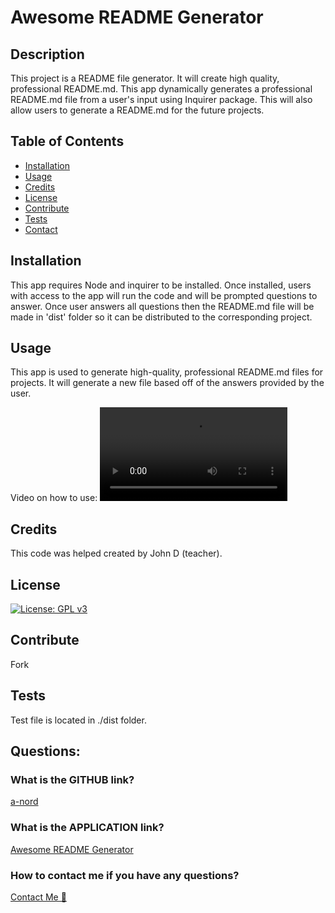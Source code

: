 # Awesome README Generator

  ## Description
  This project is a README file generator.  It will create high quality, professional README.md.  This app dynamically generates a professional README.md file from a user's input using Inquirer package.  This will also allow users to generate a README.md for the future projects.
    
  ## Table of Contents 
  
  - [Installation](#installation)
  - [Usage](#usage)
  - [Credits](#credits)
  - [License](#license)
  - [Contribute](#contribute)
  - [Tests](#tests)
  - [Contact](#questions)

  ## Installation  
  This app requires Node and inquirer  to be installed. Once installed, users  with access to the app will run the code and will be prompted questions to answer. Once user answers all questions then the README.md file will be made in 'dist' folder so it can be distributed to the corresponding project.
  
  ## Usage  
  This app is used to generate high-quality, professional README.md files for projects. It will generate a new file based off of the answers provided by the user.

  Video on how to use:
  <video src="assets/images/READMEGen.mp4" controls title="usage of the app"></video>

  ## Credits
  This code was helped created by John D (teacher).
    
  ## License
  [![License: GPL v3](https://img.shields.io/badge/License-MIT-pink)](https://choosealicense.com/licenses/mit/)

  ## Contribute
  
  Fork
  
  ## Tests
  
  Test file is located in ./dist folder.

  ## Questions:
  ### What is the GITHUB link?
  [a-nord](https://github.com/a-nord/Awesome_README)
  ### What is the APPLICATION link?
  [Awesome README Generator](https://github.com/a-nord/Awesome_README)
  ### How to contact me if you have any questions?
  [Contact Me 📧](mailto:anord99@yahoo.com)